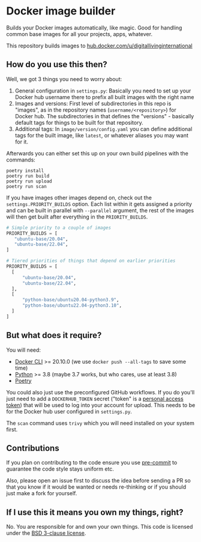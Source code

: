 # Docker image builder

Builds your Docker images automatically, like magic. Good for handling common base images for all your projects, apps,
whatever.

This repository builds images to [hub.docker.com/u/digitallivinginternational](https://hub.docker.com/u/digitallivinginternational)

## How do you use this then?

Well, we got 3 things you need to worry about:

1. General configuration in `settings.py`: Basically you need to set up your Docker hub username there to prefix all
   built images with the right name
2. Images and versions: First level of subdirectories in this repo is "images", as in the repository
   names (`username/<repository>`) for Docker hub. The subdirectories in that defines the "versions" - basically default
   tags for things to be built for that repository.
3. Additional tags: In `image/version/config.yaml` you can define additional tags for the built image, like `latest`, or
   whatever aliases you may want for it.

Afterwards you can either set this up on your own build pipelines with the commands:

```
poetry install
poetry run build
poetry run upload
poetry run scan
```

If you have images other images depend on, check out the `settings.PRIORITY_BUILDS` option. Each list within it gets assigned a priority and can be built in parallel with `--parallel` argument, the rest of the images will then get built after everything in the `PRIORITY_BUILDS`.

```python
# Simple priority to a couple of images
PRIORITY_BUILDS = [
   "ubuntu-base/20.04",
   "ubuntu-base/22.04",
]
```

```python
# Tiered priorities of things that depend on earlier priorities
PRIORITY_BUILDS = [
  [
      "ubuntu-base/20.04",
      "ubuntu-base/22.04",
  ],
  [
      "python-base/ubuntu20.04-python3.9",
      "python-base/ubuntu22.04-python3.10",
  ]
]
```

## But what does it require?

You will need:

- [Docker CLI](https://docs.docker.com/get-docker/) >= 20.10.0 (we use `docker push --all-tags` to save some time)
- [Python](https://www.python.org/downloads/) >= 3.8 (maybe 3.7 works, but who cares, use at least 3.8)
- [Poetry](https://python-poetry.org/docs/#installation)

You could also just use the preconfigured GitHub workflows. If you do you'll just need to add a `DOCKERHUB_TOKEN`
secret ("token" is a [personal access token](https://docs.docker.com/docker-hub/access-tokens/)) that will be used to
log into your account for upload. This needs to be for the Docker hub user configured in `settings.py`.

The `scan` command uses `trivy` which you will need installed on your system first.

## Contributions

If you plan on contributing to the code ensure you use [pre-commit](https://pre-commit.com/#install) to guarantee the
code style stays uniform etc.

Also, please open an issue first to discuss the idea before sending a PR so that you know if it would be wanted or needs
re-thinking or if you should just make a fork for yourself.

## If I use this it means you own my things, right?

No. You are responsible for and own your own things. This code is licensed under the [BSD 3-clause license](LICENSE.md).
